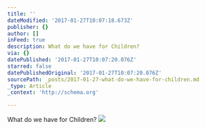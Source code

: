 ```yaml
---
title: ''
dateModified: '2017-01-27T10:07:18.673Z'
publisher: {}
author: []
inFeed: true
description: What do we have for Children?
via: {}
datePublished: '2017-01-27T10:07:20.076Z'
starred: false
datePublishedOriginal: '2017-01-27T10:07:20.076Z'
sourcePath: _posts/2017-01-27-what-do-we-have-for-children.md
_type: Article
_context: 'http://schema.org'

---
```

What do we have for Children?
![](https://the-grid-user-content.s3-us-west-2.amazonaws.com/ce35e12e-8fcc-4b57-b09c-4cd982413a68.jpg)